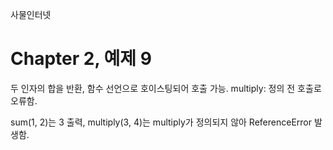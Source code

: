 
사물인터넷

Chapter 2, 예제 9
================================

두 인자의 합을 반환, 함수 선언으로 호이스팅되어 호출 가능. multiply: 정의 전 호출로 오류함.

sum(1, 2)는 3 출력, multiply(3, 4)는 multiply가 정의되지 않아 ReferenceError 발생함.